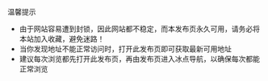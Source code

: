 温馨提示
* 由于网站容易遭到封锁，因此网站都不稳定，而本发布页永久可用，请务必将本站加入收藏，避免迷路！
* 当你发现地址不能正常访问时，打开此发布页即可获取最新可用地址
* 建议每次浏览都先打开此发布页，再由发布页进入冰点导航，以确保每次都能正常浏览
